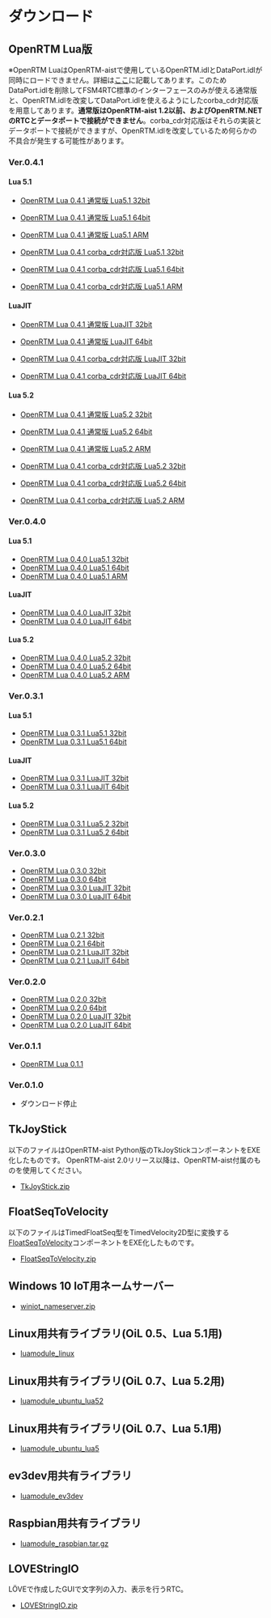 # ダウンロード
## OpenRTM Lua版

※OpenRTM LuaはOpenRTM-aistで使用しているOpenRTM.idlとDataPort.idlが同時にロードできません。詳細は[ここ](memo.md#IDLファイルの読み込み失敗)に記載してあります。このためDataPort.idlを削除してFSM4RTC標準のインターフェースのみが使える通常版と、OpenRTM.idlを改変してDataPort.idlを使えるようにしたcorba_cdr対応版を用意してあります。**通常版はOpenRTM-aist 1.2以前、およびOpenRTM.NETのRTCとデータポートで接続ができません**。corba_cdr対応版はそれらの実装とデータポートで接続ができますが、OpenRTM.idlを改変しているため何らかの不具合が発生する可能性があります。


### Ver.0.4.1
#### Lua 5.1
* [OpenRTM Lua 0.4.1 通常版 Lua5.1 32bit](https://github.com/Nobu19800/RTM-Lua/releases/download/v0.4.1/openrtm-lua-0.4.1-x86-lua5.1.zip)
* [OpenRTM Lua 0.4.1 通常版 Lua5.1 64bit](https://github.com/Nobu19800/RTM-Lua/releases/download/v0.4.1/openrtm-lua-0.4.1-x64-lua5.1.zip)
* [OpenRTM Lua 0.4.1 通常版 Lua5.1 ARM](https://github.com/Nobu19800/RTM-Lua/releases/download/v0.4.1/openrtm-lua-0.4.1-arm-lua5.1.zip)


* [OpenRTM Lua 0.4.1 corba_cdr対応版 Lua5.1 32bit](https://github.com/Nobu19800/RTM-Lua/releases/download/v0.4.1/openrtm-lua-0.4.1-cc-x86-lua5.1.zip)
* [OpenRTM Lua 0.4.1 corba_cdr対応版 Lua5.1 64bit](https://github.com/Nobu19800/RTM-Lua/releases/download/v0.4.1/openrtm-lua-0.4.1-cc-x64-lua5.1.zip)
* [OpenRTM Lua 0.4.1 corba_cdr対応版 Lua5.1 ARM](https://github.com/Nobu19800/RTM-Lua/releases/download/v0.4.1/openrtm-lua-0.4.1-cc-arm-lua5.1.zip)

#### LuaJIT
* [OpenRTM Lua 0.4.1 通常版 LuaJIT 32bit](https://github.com/Nobu19800/RTM-Lua/releases/download/v0.4.1/openrtm-lua-0.4.1-x86-LuaJIT.zip)
* [OpenRTM Lua 0.4.1 通常版 LuaJIT 64bit](https://github.com/Nobu19800/RTM-Lua/releases/download/v0.4.1/openrtm-lua-0.4.1-x64-LuaJIT.zip)

* [OpenRTM Lua 0.4.1 corba_cdr対応版 LuaJIT 32bit](https://github.com/Nobu19800/RTM-Lua/releases/download/v0.4.1/openrtm-lua-0.4.1-cc-x86-LuaJIT.zip)
* [OpenRTM Lua 0.4.1 corba_cdr対応版 LuaJIT 64bit](https://github.com/Nobu19800/RTM-Lua/releases/download/v0.4.1/openrtm-lua-0.4.1-cc-x64-LuaJIT.zip)

#### Lua 5.2
* [OpenRTM Lua 0.4.1 通常版 Lua5.2 32bit](https://github.com/Nobu19800/RTM-Lua/releases/download/v0.4.1/openrtm-lua-0.4.1-x86-lua5.2.zip)
* [OpenRTM Lua 0.4.1 通常版 Lua5.2 64bit](https://github.com/Nobu19800/RTM-Lua/releases/download/v0.4.1/openrtm-lua-0.4.1-x64-lua5.2.zip)
* [OpenRTM Lua 0.4.1 通常版 Lua5.2 ARM](https://github.com/Nobu19800/RTM-Lua/releases/download/v0.4.1/openrtm-lua-0.4.1-arm-lua5.2.zip)

* [OpenRTM Lua 0.4.1 corba_cdr対応版 Lua5.2 32bit](https://github.com/Nobu19800/RTM-Lua/releases/download/v0.4.1/openrtm-lua-0.4.1-cc-x86-lua5.2.zip)
* [OpenRTM Lua 0.4.1 corba_cdr対応版 Lua5.2 64bit](https://github.com/Nobu19800/RTM-Lua/releases/download/v0.4.1/openrtm-lua-0.4.1-cc-x64-lua5.2.zip)
* [OpenRTM Lua 0.4.1 corba_cdr対応版 Lua5.2 ARM](https://github.com/Nobu19800/RTM-Lua/releases/download/v0.4.1/openrtm-lua-0.4.1-cc-arm-lua5.2.zip)



### Ver.0.4.0
#### Lua 5.1
* [OpenRTM Lua 0.4.0 Lua5.1 32bit](https://github.com/Nobu19800/RTM-Lua/releases/download/v0.4.0/openrtm-lua-0.4.0-x86-lua5.1.zip)
* [OpenRTM Lua 0.4.0 Lua5.1 64bit](https://github.com/Nobu19800/RTM-Lua/releases/download/v0.4.0/openrtm-lua-0.4.0-x64-lua5.1.zip)
* [OpenRTM Lua 0.4.0 Lua5.1 ARM](https://github.com/Nobu19800/RTM-Lua/releases/download/v0.4.0/openrtm-lua-0.4.0-arm-lua5.1.zip)


#### LuaJIT
* [OpenRTM Lua 0.4.0 LuaJIT 32bit](https://github.com/Nobu19800/RTM-Lua/releases/download/v0.4.0/openrtm-lua-0.4.0-x86-LuaJIT.zip)
* [OpenRTM Lua 0.4.0 LuaJIT 64bit](https://github.com/Nobu19800/RTM-Lua/releases/download/v0.4.0/openrtm-lua-0.4.0-x64-LuaJIT.zip)

#### Lua 5.2
* [OpenRTM Lua 0.4.0 Lua5.2 32bit](https://github.com/Nobu19800/RTM-Lua/releases/download/v0.4.0/openrtm-lua-0.4.0-x86-lua5.2.zip)
* [OpenRTM Lua 0.4.0 Lua5.2 64bit](https://github.com/Nobu19800/RTM-Lua/releases/download/v0.4.0/openrtm-lua-0.4.0-x64-lua5.2.zip)
* [OpenRTM Lua 0.4.0 Lua5.2 ARM](https://github.com/Nobu19800/RTM-Lua/releases/download/v0.4.0/openrtm-lua-0.4.0-arm-lua5.2.zip)



### Ver.0.3.1
#### Lua 5.1
* [OpenRTM Lua 0.3.1 Lua5.1 32bit](https://drive.google.com/a/nobu777.net/uc?authuser=0&id=1debT3wxp3ICqGlPt99wS7u_VfnCHcekg&export=download)
* [OpenRTM Lua 0.3.1 Lua5.1 64bit](https://drive.google.com/a/nobu777.net/uc?authuser=0&id=1sHN2jW323t3ZQeCk76hue38ACsccqX-6&export=download)

#### LuaJIT
* [OpenRTM Lua 0.3.1 LuaJIT 32bit](https://drive.google.com/a/nobu777.net/uc?authuser=0&id=1VYF3MAOucnwzIQWBlmTmawqraerDVW_s&export=download)
* [OpenRTM Lua 0.3.1 LuaJIT 64bit](https://drive.google.com/a/nobu777.net/uc?authuser=0&id=1goXi2rB2HIHrEy-x05-t6oCoemNJlnsQ&export=download)

#### Lua 5.2
* [OpenRTM Lua 0.3.1 Lua5.2 32bit](https://drive.google.com/a/nobu777.net/uc?authuser=0&id=1_t5sMJpXUA-V14Ctx-odTMtLTClYPkiJ&export=download)
* [OpenRTM Lua 0.3.1 Lua5.2 64bit](https://drive.google.com/a/nobu777.net/uc?authuser=0&id=13rB140a13AASqSamBrqR7H9n7Zsd4Sna&export=download)


### Ver.0.3.0
* [OpenRTM Lua 0.3.0 32bit](https://drive.google.com/a/nobu777.net/uc?authuser=0&id=1OoMTZVibrLxtrs1O5hcRxItRYSOzjAiN&export=download)
* [OpenRTM Lua 0.3.0 64bit](https://drive.google.com/a/nobu777.net/uc?authuser=0&id=1KEg08bwgvpLG2RBMbCx7E7lgi3tat05k&export=download)
* [OpenRTM Lua 0.3.0 LuaJIT 32bit](https://drive.google.com/a/nobu777.net/uc?authuser=0&id=1LV1yHg7URo9dowy_d9w-2_bBxm4RLGil&export=download)
* [OpenRTM Lua 0.3.0 LuaJIT 64bit](https://drive.google.com/a/nobu777.net/uc?authuser=0&id=1mlBAX1swNCqv2XY9Q6_X39igGI-JbNkq&export=download)

### Ver.0.2.1
* [OpenRTM Lua 0.2.1 32bit](https://drive.google.com/a/nobu777.net/uc?authuser=0&id=1RQOpAX5YSexGWcGD0vmaOHKrb89gUQwu&export=download)
* [OpenRTM Lua 0.2.1 64bit](https://drive.google.com/a/nobu777.net/uc?authuser=0&id=1Dam2ldQSl1i_IFzmviUyvgz56W8UapbK&export=download)
* [OpenRTM Lua 0.2.1 LuaJIT 32bit](https://drive.google.com/a/nobu777.net/uc?authuser=0&id=1wZDib0A8PqQGh_Zn9lPMK1mj2BUvwjYC&export=download)
* [OpenRTM Lua 0.2.1 LuaJIT 64bit](https://drive.google.com/a/nobu777.net/uc?authuser=0&id=1UebjUeMkR4zDjrFlFXsF1zNgdr67lPp6&export=download)

### Ver.0.2.0
* [OpenRTM Lua 0.2.0 32bit](https://drive.google.com/a/nobu777.net/uc?authuser=0&id=1K3xtSL6v4ahhq0QXbUV-3bYsIjj8IxK6&export=download)
* [OpenRTM Lua 0.2.0 64bit](https://drive.google.com/a/nobu777.net/uc?authuser=0&id=1H10TDk9ZDYiLMxItEVRS4P2hbEdYp0ur&export=download)
* [OpenRTM Lua 0.2.0 LuaJIT 32bit](https://drive.google.com/a/nobu777.net/uc?authuser=0&id=1cNubNGlyD3vhOqzvIx0WQx-6T9pvWanj&export=download)
* [OpenRTM Lua 0.2.0 LuaJIT 64bit](https://drive.google.com/a/nobu777.net/uc?authuser=0&id=1DISAEiUv2y42NddGLCiA7C95Qx8-RVid&export=download)

### Ver.0.1.1
* [OpenRTM Lua 0.1.1](https://drive.google.com/a/nobu777.net/uc?authuser=0&id=1GifXYwg9fkym20ijqrYwdqPaY4Spqb--&export=download)

### Ver.0.1.0
* ダウンロード停止

## TkJoyStick
以下のファイルはOpenRTM-aist Python版のTkJoyStickコンポーネントをEXE化したものです。
OpenRTM-aist 2.0リリース以降は、OpenRTM-aist付属のものを使用してください。

* [TkJoyStick.zip](https://drive.google.com/a/nobu777.net/uc?authuser=0&id=1UtjmnDnL-bkOi2b0aqnyd8WYMrkrlui0&export=download)

## FloatSeqToVelocity
以下のファイルはTimedFloatSeq型をTimedVelocity2D型に変換する[FloatSeqToVelocity](https://github.com/Nobu19800/FloatSeqToVelocity)コンポーネントをEXE化したものです。

* [FloatSeqToVelocity.zip](https://drive.google.com/a/nobu777.net/uc?authuser=0&id=1JT590IzLDYHT-lnLp4YLO91AsQmYpExB&export=download)

## Windows 10 IoT用ネームサーバー

* [winiot_nameserver.zip](https://github.com/Nobu19800/RTM-Lua/releases/download/v0.4.0/winiot_nameserver.zip)

## Linux用共有ライブラリ(OiL 0.5、Lua 5.1用)

* [luamodule_linux](https://github.com/Nobu19800/RTM-Lua/releases/download/v0.3.1/luamodule_linux.tar.gz)

## Linux用共有ライブラリ(OiL 0.7、Lua 5.2用)

* [luamodule_ubuntu_lua52](https://github.com/Nobu19800/RTM-Lua/releases/download/v0.3.1/luamodule_ubuntu_lua52.tar.gz)

## Linux用共有ライブラリ(OiL 0.7、Lua 5.1用)

* [luamodule_ubuntu_lua5](https://github.com/Nobu19800/RTM-Lua/releases/download/v0.4.0/luamodule_ubuntu_lua51.tar.gz)

## ev3dev用共有ライブラリ

* [luamodule_ev3dev](https://github.com/Nobu19800/RTM-Lua/releases/download/v0.3.1/luamodule_ev3.tar.gz)

## Raspbian用共有ライブラリ

* [luamodule_raspbian.tar.gz](https://github.com/Nobu19800/RTM-Lua/releases/download/v0.3.1/luamodule_raspbian.tar.gz)

## LOVEStringIO
LÖVEで作成したGUIで文字列の入力、表示を行うRTC。

* [LOVEStringIO.zip](https://drive.google.com/a/nobu777.net/uc?authuser=0&id=1okGSOVfJhOEf2HxdD7LkRRiywamnNUHC&export=download)
